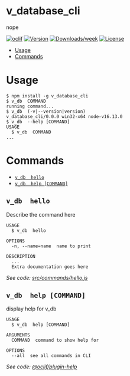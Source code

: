 v_database_cli
==============

nope

[![oclif](https://img.shields.io/badge/cli-oclif-brightgreen.svg)](https://oclif.io)
[![Version](https://img.shields.io/npm/v/v_database_cli.svg)](https://npmjs.org/package/v_database_cli)
[![Downloads/week](https://img.shields.io/npm/dw/v_database_cli.svg)](https://npmjs.org/package/v_database_cli)
[![License](https://img.shields.io/npm/l/v_database_cli.svg)](https://github.com/V-core9/v_database_cli/blob/master/package.json)

<!-- toc -->
* [Usage](#usage)
* [Commands](#commands)
<!-- tocstop -->
# Usage
<!-- usage -->
```sh-session
$ npm install -g v_database_cli
$ v_db  COMMAND
running command...
$ v_db  (-v|--version|version)
v_database_cli/0.0.0 win32-x64 node-v16.13.0
$ v_db  --help [COMMAND]
USAGE
  $ v_db  COMMAND
...
```
<!-- usagestop -->
# Commands
<!-- commands -->
* [`v_db  hello`](#v_db--hello)
* [`v_db  help [COMMAND]`](#v_db--help-command)

## `v_db  hello`

Describe the command here

```
USAGE
  $ v_db  hello

OPTIONS
  -n, --name=name  name to print

DESCRIPTION
  ...
  Extra documentation goes here
```

_See code: [src/commands/hello.js](https://github.com/V-core9/v_database_cli/blob/v0.0.0/src/commands/hello.js)_

## `v_db  help [COMMAND]`

display help for v_db

```
USAGE
  $ v_db  help [COMMAND]

ARGUMENTS
  COMMAND  command to show help for

OPTIONS
  --all  see all commands in CLI
```

_See code: [@oclif/plugin-help](https://github.com/oclif/plugin-help/blob/v3.2.17/src/commands/help.ts)_
<!-- commandsstop -->
